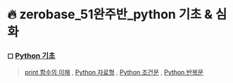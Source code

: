 
# 🔥 zerobase_51완주반_python 기초 & 심화

### ◻ [Python 기초](https://github.com/oiosu/zerobase_51-/tree/main/python_%EA%B8%B0%EC%B4%88)

> [print 함수의 이해](https://github.com/oiosu/zerobase_51-/blob/main/python_%EA%B8%B0%EC%B4%88/print%20%ED%95%A8%EC%88%98%EC%9D%98%20%EC%9D%B4%ED%95%B4.md) , [Python 자료형](https://github.com/oiosu/zerobase_51-/blob/main/python_%EA%B8%B0%EC%B4%88/Python_%EC%9E%90%EB%A3%8C%ED%98%95.md) , [Python 조건문](https://github.com/oiosu/zerobase_51-/blob/main/python_%EA%B8%B0%EC%B4%88/Python_%EC%A1%B0%EA%B1%B4%EB%AC%B8.md) , [Python 반복문](https://github.com/oiosu/zerobase_51-/blob/main/python_%EA%B8%B0%EC%B4%88/Python_%EB%B0%98%EB%B3%B5%EB%AC%B8.md)


